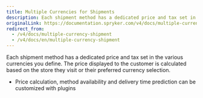 ```yaml
---
title: Multiple Currencies for Shipments
description: Each shipment method has a dedicated price and tax set in the various currencies you define.
originalLink: https://documentation.spryker.com/v4/docs/multiple-currency-shipment
redirect_from:
  - /v4/docs/multiple-currency-shipment
  - /v4/docs/en/multiple-currency-shipment
---
```


Each shipment method has a dedicated price and tax set in the various currencies you define. The price displayed to the customer is calculated based on the store they visit or their preferred currency selection.

- Price calculation, method availability and delivery time prediction can be customized with plugins
